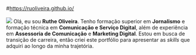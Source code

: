 #https://ruoliveira.github.io/
<br><br>
![](https://i.postimg.cc/G2jdKD3P/home-portfolio.png)
Olá, eu sou <strong>Ruthe Oliveira</strong>.
Tenho formação superior em <strong>Jornalismo</strong> e formação técnica em <strong>Comunicação e Serviço Digital</strong>, além de experiência em <strong>Assessoria de Comunicação</strong> e <strong>Marketing Digital</strong>.
Estou em busca de transição de carreira, então criei este portfólio para apresentar as <i>skills</i> que adquiri ao longo da minha trajetória.
